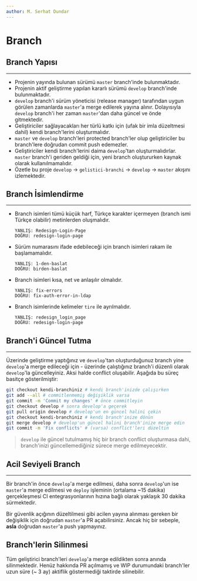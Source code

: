 ```yaml
---
author: M. Serhat Dundar
---
```


# Branch

## Branch Yapısı
----------------

- Projenin yayında bulunan sürümü `master` branch'inde bulunmaktadır.
- Projenin aktif geliştirme yapılan kararlı sürümü `develop` branch'inde bulunmaktadır.
- `develop` branch'i sürüm yöneticisi (release manager) tarafından uygun görülen zamanlarda `master`'a merge edilerek yayına alınır. Dolayısıyla `develop` branch'i her zaman `master`'dan daha güncel ve önde gitmektedir.
- Geliştiriciler sağlayacakları her türlü katkı için (ufak bir imla düzeltmesi dahil) kendi branch'lerini oluşturmalıdır.
-  `master` ve `develop` branch'leri protected branch'ler olup geliştiriciler bu branch'lere doğrudan commit push edemezler.
- Geliştiriciler kendi branch'lerini daima `develop`'tan oluşturmalıdırlar. `master` branch'i geriden geldiği için, yeni branch oluştururken kaynak olarak kullanılmamalıdır.
- Özetle bu proje `develop` -> `gelistici-branchi` -> `develop` -> `master` akışını izlemektedir.

## Branch İsimlendirme
----------------------

- Branch isimleri tümü küçük harf, Türkçe karakter içermeyen (branch ismi Türkçe olabilir) metinlerden oluşmalıdır.

  ```
  YANLIŞ: Redesign-Login-Page
  DOĞRU: redesign-login-page
  ```

- Sürüm numarasını ifade edebileceği için branch isimleri rakam ile başlamamalıdır.

  ```
  YANLIŞ: 1-den-baslat
  DOĞRU: birden-baslat
  ```

- Branch isimleri kısa, net ve anlaşılır olmalıdır.

  ```
  YANLIŞ: fix-errors
  DOĞRU: fix-auth-error-in-ldap
  ```

- Branch isimlerinde kelimeler `tire` ile ayrılmalıdır.

  ```
  YANLIŞ: redesign_login_page
  DOĞRU: redesign-login-page
  ```

## Branch'i Güncel Tutma
------------------------

Üzerinde geliştirme yaptığınız ve `develop`'tan oluşturduğunuz branch yine `develop`'a merge edileceği için - üzerinde çalıştığınız branch'i düzenli olarak `develop`'la güncelleyiniz. Aksi halde conflict oluşabilir. Aşağıda bu süreç basitçe gösterilmiştir:

```bash
git checkout kendi-branchiniz # kendi branch'inizde çalışırken
git add --all # commitlenmemiş değişiklik varsa
git commit -m 'Commit my changes' # önce commitleyin
git checkout develop # sonra develop'a geçerek
git pull origin develop # develop'un en güncel halini çekin
git checkout kendi-branchiniz # kendi branch'inize dönün
git merge develop # develop'un güncel halini branch'inize merge edin
git commit -m 'Fix conflicts' # (varsa) conflict'leri düzeltin
```

> `develop` ile güncel tutulmamış hiç bir branch conflict oluşturmasa dahi, branch'inizi güncellemediğiniz sürece merge edilmeyecektir.

## Acil Seviyeli Branch
-----------------------

Bir branch'in önce `develop`'a merge edilmesi, daha sonra `develop`'un ise `master`'a merge edilmesi ve `deploy` işleminin (ortalama ~15 dakika) gerçekleşmesi CI entegrasyonlarının hızına bağlı olarak yaklaşık 30 dakika sürmektedir.

Bir güvenlik açığının düzeltilmesi gibi acilen yayına alınması gereken bir değişiklik için doğrudan `master`'a PR açabilirsiniz. Ancak hiç bir sebeple, **asla** doğrudan `master`'a push yapmayınız.

## Branch'lerin Silinmesi

Tüm geliştirici branch'leri `develop`'a merge edildikten sonra anında silinmektedir. Henüz hakkında PR açılmamış ve WIP durumundaki branch'ler uzun süre (~ 3 ay) aktiflik göstermediği taktirde silinebilir.
